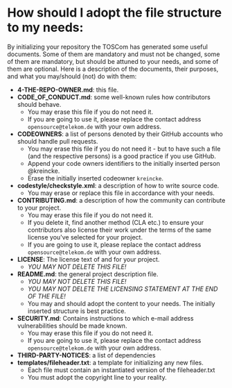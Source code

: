 # How should I adopt the file structure to my needs:

By initializing your repository the TOSCom has generated some useful documents. Some of them are mandatory and must not be changed, some of them are mandatory, but should be attuned to your needs, and some of them are optional. Here is a description of the documents, their purposes, and what you may/should (not) do with them:

* **4-THE-REPO-OWNER.md**: this file.
* **CODE_OF_CONDUCT.md**: some well-known rules how contributors should behave.
  - You may erase this file if you do not need it.
  - If you are going to use it, please replace the contact address ``opensource@telekom.de`` with your own address.
* **CODEOWNERS**: a list of persons denoted by their GitHub accounts who should handle pull requests.
  - You may erase this file if you do not need it - but to have such a file (and the respective persons) is a good practice if you use GitHub.
  - Append your code owners identifiers to the initially inserted person @kreincke.
  - Erase the initially inserted codeowner ``kreincke``.
* **codestyle/checkstyle.xml**: a description of how to write source code.
  - You may erase or replace this file in accordance with your needs.
* **CONTRIBUTING.md**: a description of how the community can contribute to your project.
  - You may erase this file if you do not need it.
  - If you delete it, find another method (CLA etc.) to ensure your contributors also license their work under the terms of the same license you've selected for your project.
  - If you are going to use it, please replace the contact address ``opensource@telekom.de`` with your own address.
* **LICENSE**: The license text of and for your project.
  - _YOU MAY NOT DELETE THIS FILE!_
* **README.md**: the general project description file.
  -  _YOU MAY NOT DELETE THIS FILE!_
  - _YOU MAY NOT DELETE THE LICENSING STATEMENT AT THE END OF THE FILE!_
  - You may and should adopt the content to your needs. The initially inserted structure is best practice.
* **SECURITY.md**: Contains instructions to which e-mail address vulnerabilities should be made known.
  - You may erase this file if you do not need it.
  - If you are going to use it, please replace the contact address ``opensource@telekom.de`` with your own address.
* **THIRD-PARTY-NOTICES**: a list of dependencies
* **templates/fileheader.txt**: a template for initializing any new files.
  - Each file must contain an instantiated version of the fileheader.txt
  - You must adopt the copyright line to your reality.

